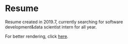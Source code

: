 # Resume
Resume created in 2019.7, currently searching for software development&data scientist intern for all year.

For better rendering, click [here](https://nbviewer.jupyter.org/github/Rabona17/Resume/blob/master/Resume_2019_7.pdf).
